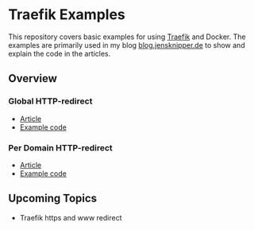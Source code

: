 # Traefik Examples

This repository covers basic examples for using [Traefik](https://traefik.io) and Docker. The examples are primarily used in my blog [blog.jensknipper.de](https://blog.jensknipper.de) to show and explain the code in the articles.  

## Overview

### Global HTTP-redirect
- [Article](https://blog.jensknipper.de/blog/traefik-http-to-https-redirect/#global-http-to-https-redirect)
- [Example code](http-redirect-global/docker-compose.yml)

### Per Domain HTTP-redirect
- [Article](https://blog.jensknipper.de/blog/traefik-http-to-https-redirect/#per-domain-http-to-https-redirect)
- [Example code](http-redirect-per-domain/docker-compose.yml)

## Upcoming Topics
- Traefik https and www redirect
